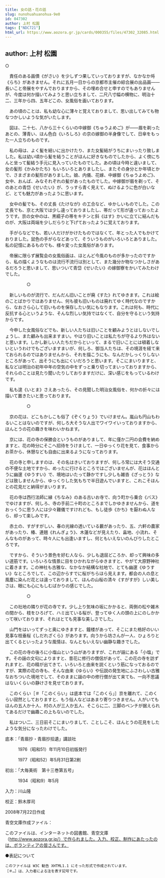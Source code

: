 ```yaml
---
title: 女の話・花の話
slug: nunohuahuanohua-9e0
id: 047302
author: 上村 松園
tags: ["NDC721"]
html_url: https://www.aozora.gr.jp/cards/000355/files/47302_32085.html
---
```


## author: 上村 松園

○



　責任のある画債《がさい》を少しずつ果していっておりますが、なかなか埓《らち》があきません。それに五月一日からの京都市主催の綜合展の出品画――長いこと帝展をやすんでおりますから、その埋め合せと申すのでもありませんが、今度は何か描いてみようと思い立ちまして、二尺八寸幅の横物に、明治十二、三年から四、五年どこの、女風俗を画いております。

　あの頃のことは、私も幼な心に薄々と覚えておりまして、思い出してみても物なつかしいような気がいたします。

　図は、二十七、八から三十くらいの中嫁御《ちゅうよめご》が――眉を剃ったあとの、薄青い、ほん色白《いろしろ》の京の嫁御の半身像でして、日傘をもった一人立ちのものです。



　私の母は、よく髪を結いに出かけたり、また女髪結がうちにまいったり致しました。私は幼い頃から髪を結うことがほんに好きなものでしたから、よく傍にちんと坐って髪結う手元に見入っていたものでした。あの頃は今時と違いまして、女の髪形《かみかたち》もいろいろとありましたし、またその身分とか年頃とかで、さまざまの髪形がありました。娘、内儀、花嫁、中嫁御《ちゅうよめご》、女中、おんば、みなそれぞれの髪があったものでした。中嫁御が眉を剃って、そのあとの青岱《せいたい》が、うっすら青く見えて、ぬけるように色が白いなど、とても魅力があったように思います。

　女中の髪でも、その丈長《たけなが》の工合など、ゆかしいものでした。この丈長でも、京と大阪では少し違っておりましたし、帯だって形が違っておったようです。京の女中のは、黒繻子の帯をキチンと斜《はす》かいに立てに結んだものが、大阪は両端を少しだらりと下げておったように覚えております。

　手がらなどでも、若い人だけがかけたものではなくて、年とった人でもかけておりました。鼠色の手がらなどあって、そういうものがいろいろとありました。私の記憶にあるものでも、様々変った女風俗があります。



　帝展に限らず展覧会の女風俗画は、ほとんど今風のものが多かったのですから、私の描くようなものは流行不流行は別として、また幾分か物なつかしさがあるだろうと思いまして、思いついて青岱《せいたい》の嫁御寮をかいてみたわけでした。



　　　　　○



　新しいものが流行で、だんだん旧いことが廃《すた》れてゆきます。これは絵のことばかりではありません、何も彼も旧いものは廃れてゆく時代なのですから、なおさら心して旧いものを保存したい気にもなります。これは何も、時代に反抗する心というような、そんな烈しい気持ではなくて、自分を守るという気持からです。



　今申した女風俗などでも、新しい人たちは旧いことを顧みようとはしないでしょうし、また顧みも出来ますまい。やはり旧いことは私たちが守るより外はないと思います。しかし新しい人たちだからといって、まるで旧いことには頓着しないというわけでもございますまいが、何しろ、御当人たちは、その境涯を経て来ておられるのではありませんから、それを描こうにも、なんだかしっくりしないところがあって、出そうにも出にくいだろうと思います。そこにまいりますと、私などは明治の初年中年の空気の中をずっと乗り切ってまいっておりますから、それらのことは見たり聞いたりしておりますだけに、深い感じをもっているわけです。



　私も遑《いとま》さえあったら、その見聞した明治女風俗を、何かの折々には描いて置きたいと思っております。



　　　　　○



　京の花は、どこもかしこも俗了《ぞくりょう》でいけません。嵐山も円山もわるいことはないのですが、何しろ大そうな人出でワイワイいっておりますから、ほんとうの花の趣きを味わいかねます。



　京には、花の寺の保勝会というものがありまして、年に僅か二円の会費を納めますと、花の時分にそこへ招待をうけまして、一日ゆっくり花を見て、食事からお茶から、休憩なども自由に出来るようになっております。

　花の寺と申しますのは、その名はきいておりますが、何しろ常には大そう交通の不便な土地ですから、めったに行けるところではございませんが、花はほんとうに幽邃《ゆうすい》で、境地はいたって静かですし少しも雑沓《ざっとう》などは致しませんから、ゆっくりした気もちで半日遊んでいますと、これこそほんとの花見だと納得がまいります。



　花の寺は西行法師に縁《ちなみ》のある古いお寺で、向う町から乗合《バス》でゆけますが、何しろ、寺の手前二十町のところまでしかゆきませんから、道をおっくうに思う人には少々難儀ですけれども、もし徒歩《かち》を厭わぬ人なら、却って楽しみです。

　赤土の、すがすがしい、春の光線の透いている藪があったり、五、六軒の農家があったり、椿、連翹《れんぎょう》、木蓮などが見えたり、畠地、小流れ、そんなものがあって、時々人にも出逢いますし、何ともいえないのんびりしたところです。

　ですから、そういう景色を好む人なら、少しも退屈どころか、却って興味の多い道筋です。いろいろな情景に目をひかれながらゆきますと、やがて大原野神社に着きます。この神社も古雅な、なかなか結構な社地で、とても幽邃《ゆうすい》なところでして、この辺からすでに桜がちらほら見えます。都会の人の息と風塵に染んだ花とは違っておりまして、ほんの山桜の清々《すがすが》しい美しさは、眼にも心にもしむばかりの感じでした。



　　　　　○



　この社地の隣りが花の寺です。少し上り気味の坂にかかると、両側の松や雑木の間から、枝をひろげて、ハミ出ている桜が、登ってゆく人の頭の上にのしかかって咲いております、それはとても見事な美しさでした。

　山門をはいってずっと奥にゆきますと、鐘楼があって、そこにまた格好のいい見事な枝垂桜《しだれざくら》があります。向うから坊さんが一人、ひょろりと出てくるといったような風情は、なんともいえない幽静な趣きでした。



　この花の寺の後ろに小塩山という山がありますが、これが謡にある「小塩」です。その謡の文句によりますと、昔花に修行の僧侶があって、この花の寺を訪ずれますと、花の精が出てきて、いろいろと由来を説くという筋になっておるのですが、実際の花の寺も、そんな由来《ゆらい》や伝説の発生地にふさわしい古雅なおちついた境地でして、そのままに謡の中の修行僧が出て来ても、一向不思議はないくらいの静けさを見せております。

　このくらい［＃「このくらい」は底本では「このくら」］京を離れて、このくらい寂然としておりますと、もう俗人などはあまり寄りつきません。人がいてもほんの五人か十人、村の人が三人か五人、そこらに二、三脚のベンチが据えられてあるだけで幽趣この上もないのでした。

　私はつい二、三日前そこにまいりまして、ことしこそ、ほんとうの花見をしたような気分になったわけでした。













底本：「青眉抄・青眉抄拾遺」講談社


　　　1976（昭和51）年11月10日初版発行

　　　1977（昭和52）年5月31日第2刷

初出：「大毎美術　第十三巻第五号」

　　　1934（昭和9）年5月

入力：川山隆

校正：鈴木厚司

2008年7月22日作成

青空文庫作成ファイル：

このファイルは、インターネットの図書館、青空文庫（http://www.aozora.gr.jp/）で作られました。入力、校正、制作にあたったのは、ボランティアの皆さんです。









●表記について


	このファイルは W3C 勧告 XHTML1.1 にそった形式で作成されています。
	［＃…］は、入力者による注を表す記号です。